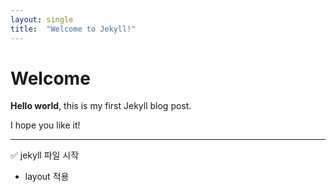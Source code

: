 ```yaml
---
layout: single
title:  "Welcome to Jekyll!"
---
```


# Welcome

**Hello world**, this is my first Jekyll blog post.

I hope you like it!

---

✅ jekyll 파일 시작
-  layout 적용

